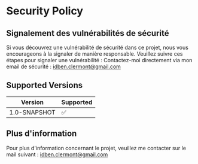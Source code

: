 # Security Policy

## Signalement des vulnérabilités de sécurité
Si vous découvrez une vulnérabilité de sécurité dans ce projet, nous vous encourageons à la signaler de manière responsable. Veuillez suivre ces étapes pour signaler une vulnérabilité :
Contactez-moi directement via mon email de sécurité : idben.clermont@gmail.com

## Supported Versions
|    Version     |      Supported     |
| -------------- | ------------------ |
| 1.0-SNAPSHOT   | :white_check_mark: |

## Plus d'information
Pour plus d'information concernant le projet, veuillez me contacter sur le mail suivant : idben.clermont@gmail.com